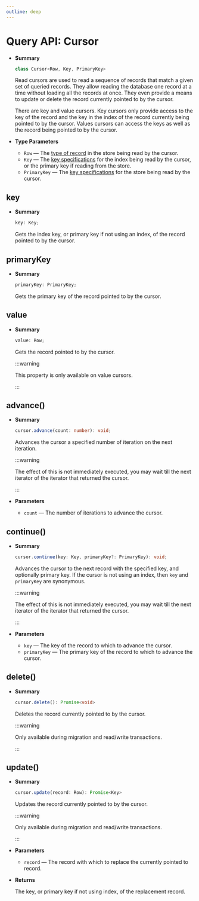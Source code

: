 ```yaml
---
outline: deep
---
```


# Query API: Cursor

- **Summary**

  ```ts
  class Cursor<Row, Key, PrimaryKey>
  ```

  Read cursors are used to read a sequence of records that match a given set of queried records. They allow reading the database one record at a time without loading all the records at once. They even provide a means to update or delete the record currently pointed to by the cursor.

  There are key and value cursors. Key cursors only provide access to the key of the record and the key in the index of the record currently being pointed to by the cursor. Values cursors can access the keys as well as the record being pointed to by the cursor.

- **Type Parameters**

  - `Row` — The [type of record](schema#models) in the store being read by the cursor.
  - `Key` — The [key specifications](schema#keys) for the index being read by the cursor, or the primary key if reading from the store.
  - `PrimaryKey` — The [key specifications](schema#keys) for the store being read by the cursor.

## key

- **Summary**

  ```ts
  key: Key;
  ```

  Gets the index key, or primary key if not using an index, of the record pointed to by the cursor.

## primaryKey

- **Summary**

  ```ts
  primaryKey: PrimaryKey;
  ```

  Gets the primary key of the record pointed to by the cursor.

## value

- **Summary**

  ```ts
  value: Row;
  ```

  Gets the record pointed to by the cursor.

  :::warning

  This property is only available on value cursors.

  :::

## advance()

- **Summary**

  ```ts
  cursor.advance(count: number): void;
  ```

  Advances the cursor a specified number of iteration on the next iteration.

  :::warning

  The effect of this is not immediately executed, you may wait till the next iterator of the iterator that returned the cursor.

  :::

- **Parameters**

  - `count` — The number of iterations to advance the cursor.

## continue()

- **Summary**

  ```ts
  cursor.continue(key: Key, primaryKey?: PrimaryKey): void;
  ```

  Advances the cursor to the next record with the specified key, and optionally primary key. If the cursor is not using an index, then `key` and `primaryKey` are synonymous.

  :::warning

  The effect of this is not immediately executed, you may wait till the next iterator of the iterator that returned the cursor.

  :::

- **Parameters**

  - `key` — The key of the record to which to advance the cursor.
  - `primaryKey` — The primary key of the record to which to advance the cursor.

## delete()

- **Summary**

  ```ts
  cursor.delete(): Promise<void>
  ```

  Deletes the record currently pointed to by the cursor.

  :::warning

  Only available during migration and read/write transactions.

  :::

## update()

- **Summary**

  ```ts
  cursor.update(record: Row): Promise<Key>
  ```

  Updates the record currently pointed to by the cursor.

  :::warning

  Only available during migration and read/write transactions.

  :::

- **Parameters**

  - `record` — The record with which to replace the currently pointed to record.

- **Returns**

  The key, or primary key if not using index, of the replacement record.

